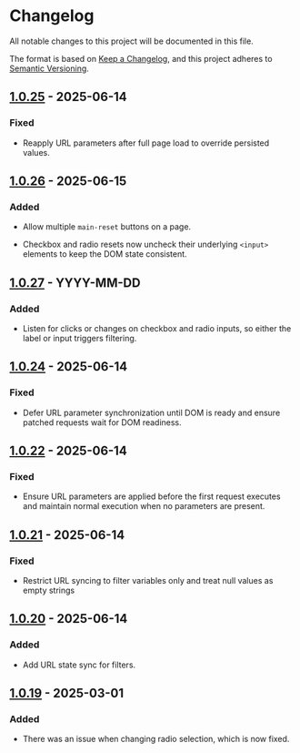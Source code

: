 # Changelog

All notable changes to this project will be documented in this file.

The format is based on [Keep a Changelog](https://keepachangelog.com/en/1.1.0/),
and this project adheres to [Semantic Versioning](https://semver.org/spec/v2.0.0.html).

## [1.0.25] - 2025-06-14

### Fixed

- Reapply URL parameters after full page load to override persisted values.

## [1.0.26] - 2025-06-15

### Added

- Allow multiple `main-reset` buttons on a page.

- Checkbox and radio resets now uncheck their underlying `<input>` elements to keep the DOM state consistent.

## [1.0.27] - YYYY-MM-DD
### Added
- Listen for clicks or changes on checkbox and radio inputs, so either the label or input triggers filtering.

## [1.0.24] - 2025-06-14

### Fixed

- Defer URL parameter synchronization until DOM is ready and ensure patched requests wait for DOM readiness.

## [1.0.22] - 2025-06-14

### Fixed

- Ensure URL parameters are applied before the first request executes and maintain normal execution when no parameters are present.

## [1.0.21] - 2025-06-14

### Fixed

- Restrict URL syncing to filter variables only and treat null values as empty strings

## [1.0.20] - 2025-06-14

### Added

- Add URL state sync for filters.

## [1.0.19] - 2025-03-01

### Added

- There was an issue when changing radio selection, which is now fixed.

[1.0.27]: https://github.com/aonnoy/wized-filter-pagination/releases/tag/v1.0.27
[1.0.26]: https://github.com/aonnoy/wized-filter-pagination/releases/tag/v1.0.26
[1.0.25]: https://github.com/aonnoy/wized-filter-pagination/releases/tag/v1.0.25
[1.0.24]: https://github.com/aonnoy/wized-filter-pagination/releases/tag/v1.0.24
[1.0.22]: https://github.com/aonnoy/wized-filter-pagination/releases/tag/v1.0.22
[1.0.21]: https://github.com/aonnoy/wized-filter-pagination/releases/tag/v1.0.21
[1.0.20]: https://github.com/aonnoy/wized-filter-pagination/releases/tag/v1.0.20
[1.0.19]: https://github.com/aonnoy/wized-filter-pagination/releases/tag/v1.0.19
